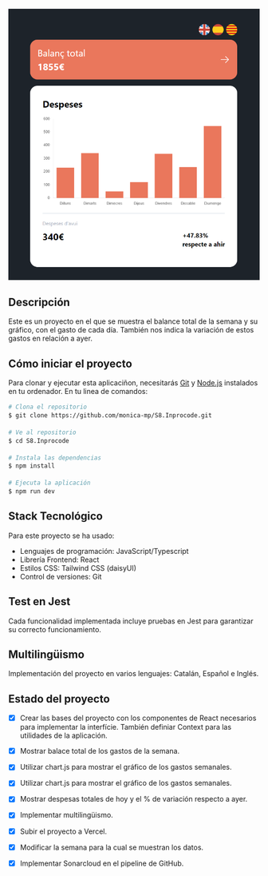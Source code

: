 

![screenshot](https://raw.githubusercontent.com/monica-mp/S8.Inprocode/main/capt.png)

## Descripción
Este es un proyecto en el que se muestra el balance total de la semana y su gráfico, con el gasto de cada día. También nos indica la variación de estos gastos en relación a ayer.


## Cómo iniciar el proyecto

Para clonar y ejecutar esta aplicaciñon, necesitarás [Git](https://git-scm.com) y [Node.js](https://nodejs.org/en/download/) instalados en tu ordenador. En tu linea de comandos:


```bash
# Clona el repositorio
$ git clone https://github.com/monica-mp/S8.Inprocode.git

# Ve al repositorio
$ cd S8.Inprocode

# Instala las dependencias
$ npm install

# Ejecuta la aplicación
$ npm run dev
```

## Stack Tecnológico
Para este proyecto se ha usado:
- Lenguajes de programación: JavaScript/Typescript
- Librería Frontend: React
- Estilos CSS: Tailwind CSS (daisyUI)
- Control de versiones: Git

## Test en Jest
Cada funcionalidad implementada incluye pruebas en Jest para garantizar su correcto funcionamiento.

## Multilingüismo
Implementación del proyecto en varios lenguajes: Catalán, Español e Inglés.


## Estado del proyecto
- [x]  Crear las bases del proyecto con los componentes de React necesarios para implementar la interfície. También definiar Context para las utilidades de la aplicación.


- [x]  Mostrar balace total de los gastos de la semana.

- [x]  Utilizar chart.js para mostrar el gráfico de los gastos semanales.

- [x]  Utilizar chart.js para mostrar el gráfico de los gastos semanales.

- [x]  Mostrar despesas totales de hoy y el % de variación respecto a ayer.

- [x]  Implementar multilingüismo.

- [x]  Subir el proyecto a Vercel.

- [x]  Modificar la semana para la cual se muestran los datos.

- [x]  Implementar Sonarcloud en el pipeline de GitHub.





